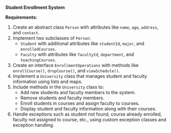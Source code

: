 

**Student Enrollment System**

**Requirements:**

1.  Create an abstract class `Person` with attributes like `name`, `age`, `address`, and `contact`.
2.  Implement two subclasses of `Person`:
    -   `Student` with additional attributes like `studentId`, `major`, and `enrolledCourses`.
    -   `Faculty` with attributes like `facultyId`, `department`, and `teachingCourses`.
3.  Create an interface `EnrollmentOperations` with methods like `enrollCourse()`, `dropCourse()`, and `viewSchedule()`.
4.  Implement a `University` class that manages student and faculty information using lists and maps.
5.  Include methods in the `University` class to:
    -   Add new students and faculty members to the system.
    -   Remove students and faculty members.
    -   Enroll students in courses and assign faculty to courses.
    -   Display student and faculty information along with their courses.
6.  Handle exceptions such as student not found, course already enrolled, faculty not assigned to course, etc., using custom exception classes and exception handling.